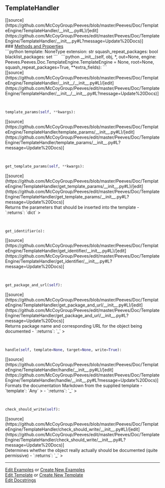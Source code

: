 ## <a id="Peeves.Doc.TemplateEngine.TemplateHandler">TemplateHandler</a> 

<div class="docs-source-link" markdown="1">
[[source](https://github.com/McCoyGroup/Peeves/blob/master/Peeves/Doc/TemplateEngine/TemplateHandler/__init__.py#L)/[edit](https://github.com/McCoyGroup/Peeves/edit/master/Peeves/Doc/TemplateEngine/TemplateHandler/__init__.py#L?message=Update%20Docs)]
</div>









<div class="collapsible-section">
 <div class="collapsible-section collapsible-section-header" markdown="1">
### <a class="collapse-link" data-toggle="collapse" href="#methods" markdown="1"> Methods and Properties</a> <a class="float-right" data-toggle="collapse" href="#methods"><i class="fa fa-chevron-down"></i></a>
 </div>
 <div class="collapsible-section collapsible-section-body collapse show" id="methods" markdown="1">
 ```python
template: NoneType
extension: str
squash_repeat_packages: bool
blacklist_packages: set
```
<a id="Peeves.Doc.TemplateEngine.TemplateHandler.__init__" class="docs-object-method">&nbsp;</a> 
```python
__init__(self, obj, *, out=None, engine: Peeves.Peeves.Doc.TemplateEngine.TemplateEngine = None, root=None, squash_repeat_packages=True, **extra_fields): 
```
<div class="docs-source-link" markdown="1">
[[source](https://github.com/McCoyGroup/Peeves/blob/master/Peeves/Doc/TemplateEngine/TemplateHandler/__init__/__init__.py#L)/[edit](https://github.com/McCoyGroup/Peeves/edit/master/Peeves/Doc/TemplateEngine/TemplateHandler/__init__/__init__.py#L?message=Update%20Docs)]
</div>


<a id="Peeves.Doc.TemplateEngine.TemplateHandler.template_params" class="docs-object-method">&nbsp;</a> 
```python
template_params(self, **kwargs): 
```
<div class="docs-source-link" markdown="1">
[[source](https://github.com/McCoyGroup/Peeves/blob/master/Peeves/Doc/TemplateEngine/TemplateHandler/template_params/__init__.py#L)/[edit](https://github.com/McCoyGroup/Peeves/edit/master/Peeves/Doc/TemplateEngine/TemplateHandler/template_params/__init__.py#L?message=Update%20Docs)]
</div>


<a id="Peeves.Doc.TemplateEngine.TemplateHandler.get_template_params" class="docs-object-method">&nbsp;</a> 
```python
get_template_params(self, **kwargs): 
```
<div class="docs-source-link" markdown="1">
[[source](https://github.com/McCoyGroup/Peeves/blob/master/Peeves/Doc/TemplateEngine/TemplateHandler/get_template_params/__init__.py#L)/[edit](https://github.com/McCoyGroup/Peeves/edit/master/Peeves/Doc/TemplateEngine/TemplateHandler/get_template_params/__init__.py#L?message=Update%20Docs)]
</div>
Returns the parameters that should be inserted into the template
  - `:returns`: `dict`
    >


<a id="Peeves.Doc.TemplateEngine.TemplateHandler.get_identifier" class="docs-object-method">&nbsp;</a> 
```python
get_identifier(o): 
```
<div class="docs-source-link" markdown="1">
[[source](https://github.com/McCoyGroup/Peeves/blob/master/Peeves/Doc/TemplateEngine/TemplateHandler/get_identifier/__init__.py#L)/[edit](https://github.com/McCoyGroup/Peeves/edit/master/Peeves/Doc/TemplateEngine/TemplateHandler/get_identifier/__init__.py#L?message=Update%20Docs)]
</div>


<a id="Peeves.Doc.TemplateEngine.TemplateHandler.get_package_and_url" class="docs-object-method">&nbsp;</a> 
```python
get_package_and_url(self): 
```
<div class="docs-source-link" markdown="1">
[[source](https://github.com/McCoyGroup/Peeves/blob/master/Peeves/Doc/TemplateEngine/TemplateHandler/get_package_and_url/__init__.py#L)/[edit](https://github.com/McCoyGroup/Peeves/edit/master/Peeves/Doc/TemplateEngine/TemplateHandler/get_package_and_url/__init__.py#L?message=Update%20Docs)]
</div>
Returns package name and corresponding URL for the object
being documented
  - `:returns`: `_`
    >


<a id="Peeves.Doc.TemplateEngine.TemplateHandler.handle" class="docs-object-method">&nbsp;</a> 
```python
handle(self, template=None, target=None, write=True): 
```
<div class="docs-source-link" markdown="1">
[[source](https://github.com/McCoyGroup/Peeves/blob/master/Peeves/Doc/TemplateEngine/TemplateHandler/handle/__init__.py#L)/[edit](https://github.com/McCoyGroup/Peeves/edit/master/Peeves/Doc/TemplateEngine/TemplateHandler/handle/__init__.py#L?message=Update%20Docs)]
</div>
Formats the documentation Markdown from the supplied template
  - `template`: `Any`
    > 
  - `:returns`: `_`
    >


<a id="Peeves.Doc.TemplateEngine.TemplateHandler.check_should_write" class="docs-object-method">&nbsp;</a> 
```python
check_should_write(self): 
```
<div class="docs-source-link" markdown="1">
[[source](https://github.com/McCoyGroup/Peeves/blob/master/Peeves/Doc/TemplateEngine/TemplateHandler/check_should_write/__init__.py#L)/[edit](https://github.com/McCoyGroup/Peeves/edit/master/Peeves/Doc/TemplateEngine/TemplateHandler/check_should_write/__init__.py#L?message=Update%20Docs)]
</div>
Determines whether the object really actually should be
documented (quite permissive)
  - `:returns`: `_`
    >
 </div>
</div>











---

[Edit Examples](https://github.com/McCoyGroup/Peeves/edit/gh-pages/ci/examples/Peeves/Doc/TemplateEngine/TemplateHandler.md) or 
[Create New Examples](https://github.com/McCoyGroup/Peeves/new/gh-pages/?filename=ci/examples/Peeves/Doc/TemplateEngine/TemplateHandler.md) <br/>
[Edit Template](https://github.com/McCoyGroup/Peeves/edit/gh-pages/ci/docs/Peeves/Doc/TemplateEngine/TemplateHandler.md) or 
[Create New Template](https://github.com/McCoyGroup/Peeves/new/gh-pages/?filename=ci/docs/templates/Peeves/Doc/TemplateEngine/TemplateHandler.md) <br/>
[Edit Docstrings](https://github.com/McCoyGroup/Peeves/edit/master/Peeves/Doc/TemplateEngine/TemplateHandler/__init__.py#L?message=Update%20Docs)
